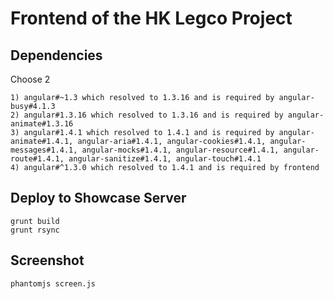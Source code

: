 # Frontend of the HK Legco Project

## Dependencies

Choose 2

```
1) angular#~1.3 which resolved to 1.3.16 and is required by angular-busy#4.1.3
2) angular#1.3.16 which resolved to 1.3.16 and is required by angular-animate#1.3.16
3) angular#1.4.1 which resolved to 1.4.1 and is required by angular-animate#1.4.1, angular-aria#1.4.1, angular-cookies#1.4.1, angular-messages#1.4.1, angular-mocks#1.4.1, angular-resource#1.4.1, angular-route#1.4.1, angular-sanitize#1.4.1, angular-touch#1.4.1
4) angular#^1.3.0 which resolved to 1.4.1 and is required by frontend
```

## Deploy to Showcase Server

```
grunt build
grunt rsync
```

## Screenshot

```
phantomjs screen.js
```

